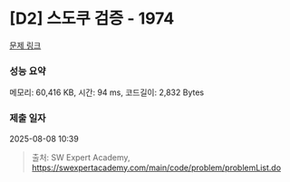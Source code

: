 # [D2] 스도쿠 검증 - 1974 

[문제 링크](https://swexpertacademy.com/main/code/problem/problemDetail.do?contestProbId=AV5Psz16AYEDFAUq) 

### 성능 요약

메모리: 60,416 KB, 시간: 94 ms, 코드길이: 2,832 Bytes

### 제출 일자

2025-08-08 10:39



> 출처: SW Expert Academy, https://swexpertacademy.com/main/code/problem/problemList.do